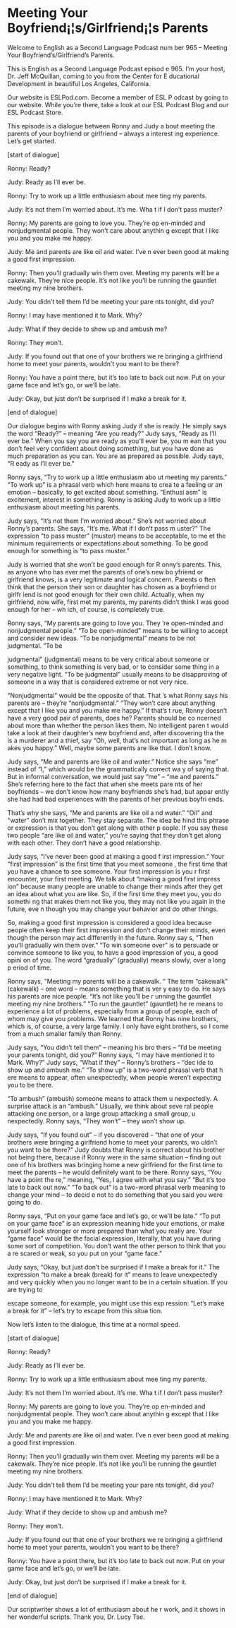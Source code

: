 # Meeting Your Boyfriend¡¦s/Girlfriend¡¦s Parents

Welcome to English as a Second Language Podcast num ber 965 – Meeting Your Boyfriend’s/Girlfriend’s Parents.

This is English as a Second Language Podcast episod e 965. I’m your host, Dr. Jeff McQuillan, coming to you from the Center for E ducational Development in beautiful Los Angeles, California.

Our website is ESLPod.com. Become a member of ESL P odcast by going to our website. While you’re there, take a look at our ESL  Podcast Blog and our ESL Podcast Store.

This episode is a dialogue between Ronny and Judy a bout meeting the parents of your boyfriend or girlfriend – always a interest ing experience. Let’s get started.

[start of dialogue]

Ronny: Ready?

Judy: Ready as I’ll ever be.

Ronny: Try to work up a little enthusiasm about mee ting my parents.

Judy: It’s not them I’m worried about. It’s me. Wha t if I don’t pass muster?

Ronny: My parents are going to love you. They’re op en-minded and nonjudgmental people. They won’t care about anythin g except that I like you and you make me happy.

Judy: Me and parents are like oil and water. I’ve n ever been good at making a good first impression.

Ronny: Then you’ll gradually win them over. Meeting  my parents will be a cakewalk. They’re nice people. It’s not like you’ll  be running the gauntlet meeting my nine brothers.

Judy: You didn’t tell them I’d be meeting your pare nts tonight, did you?

Ronny: I may have mentioned it to Mark. Why?

Judy: What if they decide to show up and ambush me?

 Ronny: They won’t.

Judy: If you found out that one of your brothers we re bringing a girlfriend home to meet your parents, wouldn’t you want to be there?

Ronny: You have a point there, but it’s too late to  back out now. Put on your game face and let’s go, or we’ll be late.

Judy: Okay, but just don’t be surprised if I make a  break for it.

[end of dialogue]

Our dialogue begins with Ronny asking Judy if she is ready. He simply says the word “Ready?” – meaning “Are you ready?” Judy says,  “Ready as I’ll ever be.” When you say you are ready as you’ll ever be, you m ean that you don’t feel very confident about doing something, but you have done as much preparation as you can. You are as prepared as possible. Judy says, “R eady as I’ll ever be.”

Ronny says, “Try to work up a little enthusiasm abo ut meeting my parents.” “To work up” is a phrasal verb which here means to crea te a feeling or an emotion – basically, to get excited about something. “Enthusi asm” is excitement, interest in something. Ronny is asking Judy to work up a little  enthusiasm about meeting his parents.

Judy says, “It’s not them I’m worried about.” She’s  not worried about Ronny’s parents. She says, “It’s me. What if I don’t pass m uster?” The expression “to pass muster” (muster) means to be acceptable, to me et the minimum requirements or expectations about something. To be  good enough for something is “to pass muster.”

Judy is worried that she won’t be good enough for R onny’s parents. This, as anyone who has ever met the parents of one’s new bo yfriend or girlfriend knows, is a very legitimate and logical concern. Parents o ften think that the person their son or daughter has chosen as a boyfriend or girlfr iend is not good enough for their own child. Actually, when my girlfriend, now wife, first met my parents, my parents didn’t think I was good enough for her – wh ich, of course, is completely true.

Ronny says, “My parents are going to love you. They ’re open-minded and nonjudgmental people.” “To be open-minded” means to  be willing to accept and consider new ideas. “To be nonjudgmental” means to be not judgmental. “To be

judgmental” (judgmental) means to be very critical about someone or something, to think something is very bad, or to consider some thing in a very negative light. “To be judgmental” usually means to be disapproving  of someone in a way that is considered extreme or not very nice.

“Nonjudgmental” would be the opposite of that. That ’s what Ronny says his parents are – they’re “nonjudgmental.” “They won’t care about anything except that I like you and you make me happy.” If that’s t rue, Ronny doesn’t have a very good pair of parents, does he? Parents should be co ncerned about more than whether the person likes them. No intelligent paren t would take a look at their daughter’s new boyfriend and, after discovering tha the is a murderer and a thief, say “Oh, well, that’s not important as long as he m akes you happy.” Well, maybe some parents are like that. I don’t know.

Judy says, “Me and parents are like oil and water.”  Notice she says “me” instead of “I,” which would be the grammatically correct wa y of saying that. But in informal conversation, we would just say “me” – “me  and parents.” She’s referring here to the fact that when she meets pare nts of her boyfriends – we don’t know how many boyfriends she’s had, but appar ently she had had bad experiences with the parents of her previous boyfri ends.

That’s why she says, “Me and parents are like oil a nd water.” “Oil” and “water” don’t mix together. They stay separate. The idea be hind this phrase or expression is that you don’t get along with other p eople. If you say these two people “are like oil and water,” you’re saying that  they don’t get along with each other. They don’t have a good relationship.

Judy says, “I’ve never been good at making a good f irst impression.” Your “first impression” is the first time that you meet someone , the first time that you have a chance to see someone. Your first impression is you r first encounter, your first meeting. We talk about “making a good first impress ion” because many people are unable to change their minds after they get an idea about what you are like. So, if the first time they meet you, you do somethi ng that makes them not like you, they may not like you again in the future, eve n though you may change your behavior and do other things.

So, making a good first impression is considered a good idea because people often keep their first impression and don’t change their minds, even though the person may act differently in the future. Ronny say s, “Then you’ll gradually win them over.” “To win someone over” is to persuade or  convince someone to like you, to have a good impression of you, a good opini on of you. The word “gradually” (gradually) means slowly, over a long p eriod of time.

 Ronny says, “Meeting my parents will be a cakewalk. ” The term “cakewalk” (cakewalk) – one word – means something that is ver y easy to do. He says his parents are nice people. “It’s not like you’ll be r unning the gauntlet meeting my nine brothers.” “To run the gauntlet” (gauntlet) he re means to experience a lot of problems, especially from a group of people, each of whom may give you problems. We learned that Ronny has nine brothers, which is, of course, a very large family. I only have eight brothers, so I come  from a much smaller family than Ronny.

Judy says, “You didn’t tell them” – meaning his bro thers – “I’d be meeting your parents tonight, did you?” Ronny says, “I may have mentioned it to Mark. Why?” Judy says, “What if they” – Ronny’s brothers – “dec ide to show up and ambush me.” “To show up” is a two-word phrasal verb that h ere means to appear, often unexpectedly, when people weren’t expecting you to be there.

“To ambush” (ambush) someone means to attack them u nexpectedly. A surprise attack is an “ambush.” Usually, we think about seve ral people attacking one person, or a large group attacking a small group, u nexpectedly. Ronny says, “They won’t” – they won’t show up.

Judy says, “If you found out” – if you discovered –  “that one of your brothers were bringing a girlfriend home to meet your parents, wo uldn’t you want to be there?” Judy doubts that Ronny is correct about his brother  not being there, because if Ronny were in the same situation – finding out one of his brothers was bringing home a new girlfriend for the first time to meet the parents – he would definitely want to be there. Ronny says, “You have a point the re,” meaning, “Yes, I agree with what you say.” “But it’s too late to back out now.” “To back out” is a two-word phrasal verb meaning to change your mind – to decid e not to do something that you said you were going to do.

Ronny says, “Put on your game face and let’s go, or  we’ll be late.” “To put on your game face” is an expression meaning hide your emotions, or make yourself look stronger or more prepared than what you really  are. Your “game face” would be the facial expression, literally, that you have during some sort of competition. You don’t want the other person to think that you a re scared or weak, so you put on your “game face.”

Judy says, “Okay, but just don’t be surprised if I make a break for it.” The expression “to make a break (break) for it” means to leave unexpectedly and very quickly when you no longer want to be in a certain situation. If you are trying to

escape someone, for example, you might use this exp ression: “Let’s make a break for it” – let’s try to escape from this situa tion.

Now let’s listen to the dialogue, this time at a normal speed.

[start of dialogue]

Ronny: Ready?

Judy: Ready as I’ll ever be.

Ronny: Try to work up a little enthusiasm about mee ting my parents.

Judy: It’s not them I’m worried about. It’s me. Wha t if I don’t pass muster?

Ronny: My parents are going to love you. They’re op en-minded and nonjudgmental people. They won’t care about anythin g except that I like you and you make me happy.

Judy: Me and parents are like oil and water. I’ve n ever been good at making a good first impression.

Ronny: Then you’ll gradually win them over. Meeting  my parents will be a cakewalk. They’re nice people. It’s not like you’ll  be running the gauntlet meeting my nine brothers.

Judy: You didn’t tell them I’d be meeting your pare nts tonight, did you?

Ronny: I may have mentioned it to Mark. Why?

Judy: What if they decide to show up and ambush me?

Ronny: They won’t.

Judy: If you found out that one of your brothers we re bringing a girlfriend home to meet your parents, wouldn’t you want to be there?

Ronny: You have a point there, but it’s too late to  back out now. Put on your game face and let’s go, or we’ll be late.

Judy: Okay, but just don’t be surprised if I make a  break for it.

 [end of dialogue]

Our scriptwriter shows a lot of enthusiasm about he r work, and it shows in her wonderful scripts. Thank you, Dr. Lucy Tse.



